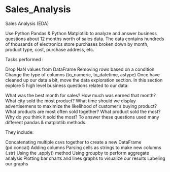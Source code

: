 # Sales_Analysis
Sales Analysis (EDA)

Use Python Pandas & Python Matplotlib to analyze and answer business questions about 12 months worth of sales data. The data contains hundreds of thousands of electronics store purchases broken down by month, product type, cost, purchase address, etc.

Tasks performed :

Drop NaN values from DataFrame
Removing rows based on a condition
Change the type of columns (to_numeric, to_datetime, astype)
Once have cleaned up our data a bit, move the data exploration section. In this section explore 5 high level business questions related to our data:

What was the best month for sales? How much was earned that month?
What city sold the most product?
What time should we display advertisemens to maximize the likelihood of customer’s buying product?
What products are most often sold together?
What product sold the most? Why do you think it sold the most?
To answer these questions used many different pandas & matplotlib methods. 

They include:

Concatenating multiple csvs together to create a new DataFrame (pd.concat)
Adding columns
Parsing cells as strings to make new columns (.str)
Using the .apply() method
Using groupby to perform aggregate analysis
Plotting bar charts and lines graphs to visualize our results
Labeling our graphs

